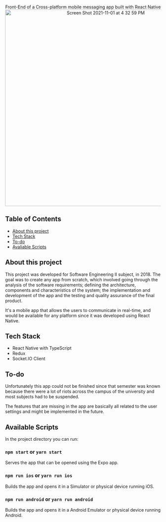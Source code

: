 <br />
<p align="center">
  Front-End of a Cross-platform mobile messaging app built with React Native
  <img width="635" alt="Screen Shot 2021-11-01 at 4 32 59 PM" src="https://user-images.githubusercontent.com/39140902/139744980-d9c86c54-e5c6-4bbd-832b-67fe6fef855c.png">

</p>

## Table of Contents
* [About this project](#about-this-project)
* [Tech Stack](#tech-stack)
* [To-do](#to-do)
* [Avaliable Scripts](#available-scripts)

## About this project

This project was developed for Software Engineering II subject, in 2018. The goal was to create any app from scratch, which involved going through the analysis of the software requirements; defining the architecture, components and characteristics of the system; the implementation and development of the app and the testing and quality assurance of the final product.

It's a mobile app that allows the users to communicate in real-time, and would be available for any platform since it was developed using React Native. 

## Tech Stack

* React Native with TypeScript
* Redux
* Socket.IO Client

## To-do

Unfortunately this app could not be finished since that semester was known because there were a lot of riots across the campus of the university and most subjects had to be suspended.

The features that are missing in the app are basically all related to the user settings and might be implemented in the future.

## Available Scripts

In the project directory you can run:

### `npm start` or `yarn start`
Serves the app that can be opened using the Expo app.

### `npm run ios` or `yarn run ios`
Builds the app and opens it in a Simulator or physical device running iOS.

### `npm run android` or `yarn run android`
Builds the app and opens it in a Android Emulator or physical device running Android.
